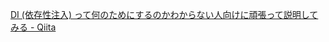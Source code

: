 [DI (依存性注入) って何のためにするのかわからない人向けに頑張って説明してみる - Qiita](https://qiita.com/okazuki/items/a0f2fb0a63ca88340ff6#di-%E3%82%B3%E3%83%B3%E3%83%86%E3%83%8A)
